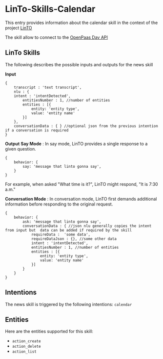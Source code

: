 # LinTo-Skills-Calendar
This entry provides information about the calendar skill in the context of the project [LinTO](https://linto.ai/)

The skill allow to connect to the [OpenPaas Dav API](https://ng.open-paas.org/)

## LinTo Skills
The following describes the possible inputs and outputs for the news skill

**Input**
```
{
    transcript : 'text transcript',
    nlu : {
    intent : 'intentDetected',
        entitiesNumber : 1, //number of entities
        entities : [{
            entity: 'entity type',
            value: 'entity name'
        }]
    },
    conversationData : { } //optional json from the previous intention if a conversation is required
}
```

**Output**
__Say Mode__ : In say mode, LinTO provides a single response to a given question.
```
{
    behavior: {
        say: 'message that linto gonna say',
    }
}
```
For example, when asked "What time is it?", LinTO might respond, "It is 7:30 a.m."

__Conversation Mode__ : In conversation mode, LinTO first demands additional information before responding to the original request.
```
{
    behavior: {
        ask: 'message that linto gonna say',
        conversationData : { //json nlu generally copies the intent from input but  data can be added if required by the skill
            requireData :  'some data',
            requireDataJson : {}, //some other data
            intent : 'intentDetected',
            entitiesNumber : 1, //number of entities
            entities : [{
                entity: 'entity type',
                value: 'entity name'
            }]
        }
    }
}
```

## Intentions
The news skill is triggered by the following intentions: `calendar`

## Entities
Here are the entities supported for this skill:
  * `action_create`
  * `action_delete`
  * `action_list`

